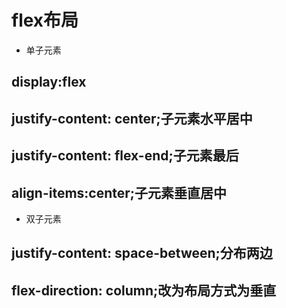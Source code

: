 # flex布局

* 单子元素

## display:flex

## justify-content: center;子元素水平居中

## justify-content: flex-end;子元素最后

## align-items:center;子元素垂直居中

* 双子元素

## justify-content: space-between;分布两边

## flex-direction: column;改为布局方式为垂直
